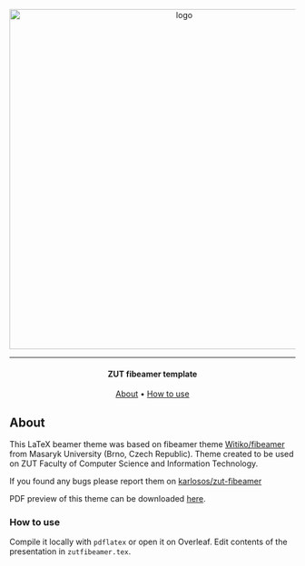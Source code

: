 <p align="center">
    <img src="https://i.imgur.com/RZbOXIR.gif" width="600px" alt="logo"/>
</p>

***

<h4 align="center">ZUT fibeamer template</h4>

<p align="center">
  <a href="#about">About</a> •
  <a href="#how-to-use">How to use</a>
</p>

## About

This LaTeX beamer theme was based on fibeamer theme [Witiko/fibeamer](https://github.com/Witiko/fibeamer) from Masaryk University (Brno, Czech Republic). Theme created to be used on ZUT Faculty of Computer Science and Information Technology. 

If you found any bugs please report them on [karlosos/zut-fibeamer](https://github.com/karlosos/zut-fibeamer/)

PDF preview of this theme can be downloaded [here](https://github.com/karlosos/zut-fibeamer/releases/download/1.0/zut_fibeamer.pdf).

### How to use

Compile it locally with `pdflatex` or open it on Overleaf. Edit contents of the presentation in `zutfibeamer.tex`.
